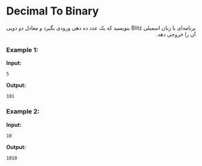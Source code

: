 # Decimal To Binary

<div dir="rtl">

برنامه‌ای با زبان اسمبلی Blitz بنویسید که یک عدد ده دهی ورودی بگیرد و معادل دو دویی آن را خروجی دهد.
</div>

### Example 1:

**Input:**

```
5
```

**Output:**

`101`

### Example 2:

**Input:**

```
10
```
**Output:**

`1010`